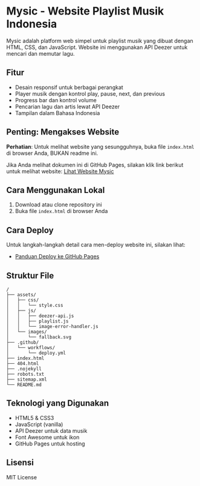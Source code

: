 # Mysic - Website Playlist Musik Indonesia

Mysic adalah platform web simpel untuk playlist musik yang dibuat dengan HTML, CSS, dan JavaScript. Website ini menggunakan API Deezer untuk mencari dan memutar lagu.

## Fitur

- Desain responsif untuk berbagai perangkat
- Player musik dengan kontrol play, pause, next, dan previous
- Progress bar dan kontrol volume
- Pencarian lagu dan artis lewat API Deezer
- Tampilan dalam Bahasa Indonesia

## Penting: Mengakses Website

**Perhatian**: Untuk melihat website yang sesungguhnya, buka file `index.html` di browser Anda, BUKAN readme ini.

Jika Anda melihat dokumen ini di GitHub Pages, silakan klik link berikut untuk melihat website: [Lihat Website Mysic](./index.html)

## Cara Menggunakan Lokal

1. Download atau clone repository ini
2. Buka file `index.html` di browser Anda

## Cara Deploy

Untuk langkah-langkah detail cara men-deploy website ini, silakan lihat:
- [Panduan Deploy ke GitHub Pages](./GITHUB_PAGES.md)

## Struktur File

```
/
├── assets/
│   ├── css/
│   │   └── style.css
│   ├── js/
│   │   ├── deezer-api.js
│   │   ├── playlist.js
│   │   └── image-error-handler.js
│   └── images/
│       └── fallback.svg
├── .github/
│   └── workflows/
│       └── deploy.yml
├── index.html
├── 404.html
├── .nojekyll
├── robots.txt
├── sitemap.xml
└── README.md
```

## Teknologi yang Digunakan

- HTML5 & CSS3
- JavaScript (vanilla)
- API Deezer untuk data musik
- Font Awesome untuk ikon
- GitHub Pages untuk hosting

## Lisensi

MIT License 